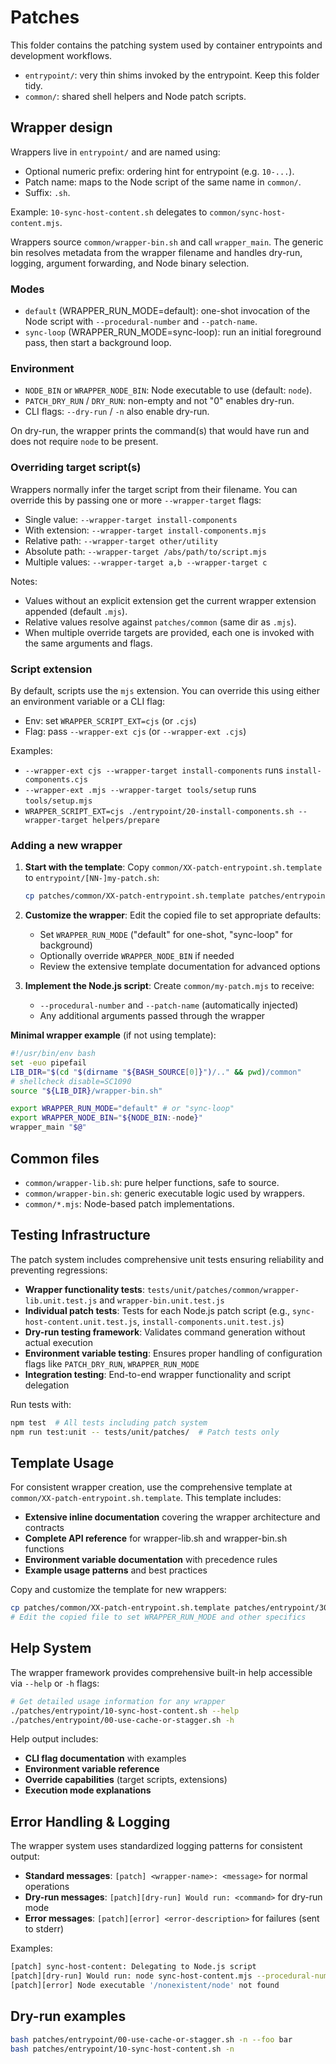# Patches

This folder contains the patching system used by container entrypoints and development workflows.

- `entrypoint/`: very thin shims invoked by the entrypoint. Keep this folder tidy.
- `common/`: shared shell helpers and Node patch scripts.

## Wrapper design

Wrappers live in `entrypoint/` and are named using:

- Optional numeric prefix: ordering hint for entrypoint (e.g. `10-...`).
- Patch name: maps to the Node script of the same name in `common/`.
- Suffix: `.sh`.

Example: `10-sync-host-content.sh` delegates to `common/sync-host-content.mjs`.

Wrappers source `common/wrapper-bin.sh` and call `wrapper_main`. The generic
bin resolves metadata from the wrapper filename and handles dry-run, logging,
argument forwarding, and Node binary selection.

### Modes

- `default` (WRAPPER_RUN_MODE=default): one-shot invocation of the Node script with
  `--procedural-number` and `--patch-name`.
- `sync-loop` (WRAPPER_RUN_MODE=sync-loop): run an initial foreground pass, then
  start a background loop.

### Environment

- `NODE_BIN` or `WRAPPER_NODE_BIN`: Node executable to use (default: `node`).
- `PATCH_DRY_RUN` / `DRY_RUN`: non-empty and not "0" enables dry-run.
- CLI flags: `--dry-run` / `-n` also enable dry-run.

On dry-run, the wrapper prints the command(s) that would have run and does not
require `node` to be present.

### Overriding target script(s)

Wrappers normally infer the target script from their filename. You can override
this by passing one or more `--wrapper-target` flags:

- Single value: `--wrapper-target install-components`
- With extension: `--wrapper-target install-components.mjs`
- Relative path: `--wrapper-target other/utility`
- Absolute path: `--wrapper-target /abs/path/to/script.mjs`
- Multiple values: `--wrapper-target a,b --wrapper-target c`

Notes:

- Values without an explicit extension get the current wrapper extension appended (default `.mjs`).
- Relative values resolve against `patches/common` (same dir as `.mjs`).
- When multiple override targets are provided, each one is invoked with the same
  arguments and flags.

### Script extension

By default, scripts use the `mjs` extension. You can override this using either
an environment variable or a CLI flag:

- Env: set `WRAPPER_SCRIPT_EXT=cjs` (or `.cjs`)
- Flag: pass `--wrapper-ext cjs` (or `--wrapper-ext .cjs`)

Examples:

- `--wrapper-ext cjs --wrapper-target install-components` runs `install-components.cjs`
- `--wrapper-ext .mjs --wrapper-target tools/setup` runs `tools/setup.mjs`
- `WRAPPER_SCRIPT_EXT=cjs ./entrypoint/20-install-components.sh --wrapper-target helpers/prepare`

### Adding a new wrapper

1. **Start with the template**: Copy `common/XX-patch-entrypoint.sh.template` to `entrypoint/[NN-]my-patch.sh`:

   ```bash
   cp patches/common/XX-patch-entrypoint.sh.template patches/entrypoint/30-my-patch.sh
   ```

2. **Customize the wrapper**: Edit the copied file to set appropriate defaults:
   - Set `WRAPPER_RUN_MODE` ("default" for one-shot, "sync-loop" for background)
   - Optionally override `WRAPPER_NODE_BIN` if needed
   - Review the extensive template documentation for advanced options

3. **Implement the Node.js script**: Create `common/my-patch.mjs` to receive:
   - `--procedural-number` and `--patch-name` (automatically injected)
   - Any additional arguments passed through the wrapper

**Minimal wrapper example** (if not using template):

```bash
#!/usr/bin/env bash
set -euo pipefail
LIB_DIR="$(cd "$(dirname "${BASH_SOURCE[0]}")/.." && pwd)/common"
# shellcheck disable=SC1090
source "${LIB_DIR}/wrapper-bin.sh"

export WRAPPER_RUN_MODE="default" # or "sync-loop"
export WRAPPER_NODE_BIN="${NODE_BIN:-node}"
wrapper_main "$@"
```

## Common files

- `common/wrapper-lib.sh`: pure helper functions, safe to source.
- `common/wrapper-bin.sh`: generic executable logic used by wrappers.
- `common/*.mjs`: Node-based patch implementations.

## Testing Infrastructure

The patch system includes comprehensive unit tests ensuring reliability and preventing regressions:

- **Wrapper functionality tests**: `tests/unit/patches/common/wrapper-lib.unit.test.js` and `wrapper-bin.unit.test.js`
- **Individual patch tests**: Tests for each Node.js patch script (e.g., `sync-host-content.unit.test.js`, `install-components.unit.test.js`)
- **Dry-run testing framework**: Validates command generation without actual execution
- **Environment variable testing**: Ensures proper handling of configuration flags like `PATCH_DRY_RUN`, `WRAPPER_RUN_MODE`
- **Integration testing**: End-to-end wrapper functionality and script delegation

Run tests with:

```bash
npm test  # All tests including patch system
npm run test:unit -- tests/unit/patches/  # Patch tests only
```

## Template Usage

For consistent wrapper creation, use the comprehensive template at `common/XX-patch-entrypoint.sh.template`. This template includes:

- **Extensive inline documentation** covering the wrapper architecture and contracts
- **Complete API reference** for wrapper-lib.sh and wrapper-bin.sh functions
- **Environment variable documentation** with precedence rules
- **Example usage patterns** and best practices

Copy and customize the template for new wrappers:

```bash
cp patches/common/XX-patch-entrypoint.sh.template patches/entrypoint/30-my-patch.sh
# Edit the copied file to set WRAPPER_RUN_MODE and other specifics
```

## Help System

The wrapper framework provides comprehensive built-in help accessible via `--help` or `-h` flags:

```bash
# Get detailed usage information for any wrapper
./patches/entrypoint/10-sync-host-content.sh --help
./patches/entrypoint/00-use-cache-or-stagger.sh -h
```

Help output includes:

- **CLI flag documentation** with examples
- **Environment variable reference**
- **Override capabilities** (target scripts, extensions)
- **Execution mode explanations**

## Error Handling & Logging

The wrapper system uses standardized logging patterns for consistent output:

- **Standard messages**: `[patch] <wrapper-name>: <message>` for normal operations
- **Dry-run messages**: `[patch][dry-run] Would run: <command>` for dry-run mode
- **Error messages**: `[patch][error] <error-description>` for failures (sent to stderr)

Examples:

``` bash
[patch] sync-host-content: Delegating to Node.js script
[patch][dry-run] Would run: node sync-host-content.mjs --procedural-number 10
[patch][error] Node executable '/nonexistent/node' not found
```

## Dry-run examples

``` bash
bash patches/entrypoint/00-use-cache-or-stagger.sh -n --foo bar
bash patches/entrypoint/10-sync-host-content.sh -n
```
